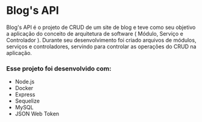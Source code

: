 # Blog's API

Blog's API é o projeto de CRUD de um site de blog e teve como seu objetivo a aplicação do conceito de arquitetura de software ( Módulo, Serviço e Controlador ). 
Durante seu desenvolvimento foi criado arquivos de módulos, serviços e controladores, servindo para controlar as operações do CRUD na aplicação.

### Esse projeto foi desenvolvido com: 

- Node.js
- Docker
- Express
- Sequelize
- MySQL
- JSON Web Token
